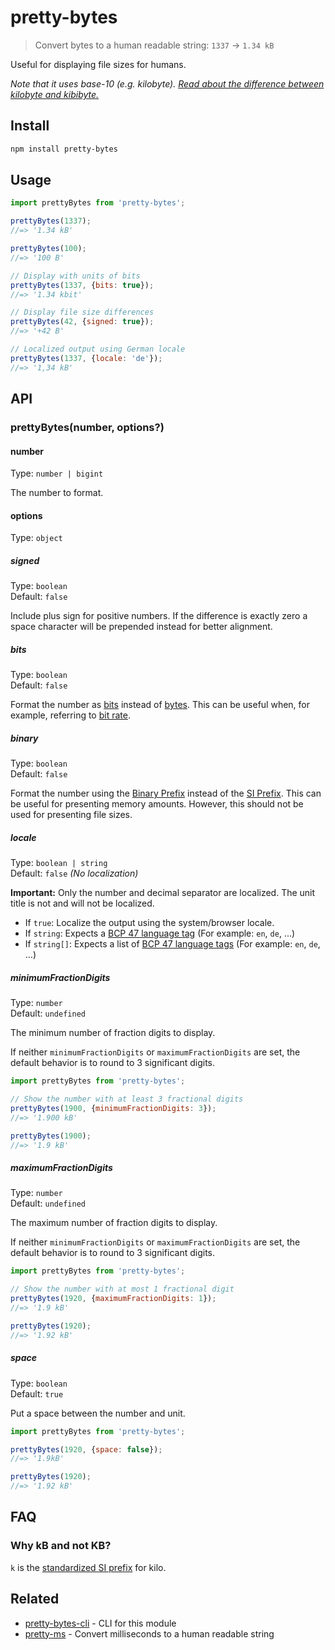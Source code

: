 # pretty-bytes

> Convert bytes to a human readable string: `1337` → `1.34 kB`

Useful for displaying file sizes for humans.

*Note that it uses base-10 (e.g. kilobyte).
[Read about the difference between kilobyte and kibibyte.](https://web.archive.org/web/20150324153922/https://pacoup.com/2009/05/26/kb-kb-kib-whats-up-with-that/)*

## Install

```sh
npm install pretty-bytes
```

## Usage

```js
import prettyBytes from 'pretty-bytes';

prettyBytes(1337);
//=> '1.34 kB'

prettyBytes(100);
//=> '100 B'

// Display with units of bits
prettyBytes(1337, {bits: true});
//=> '1.34 kbit'

// Display file size differences
prettyBytes(42, {signed: true});
//=> '+42 B'

// Localized output using German locale
prettyBytes(1337, {locale: 'de'});
//=> '1,34 kB'
```

## API

### prettyBytes(number, options?)

#### number

Type: `number | bigint`

The number to format.

#### options

Type: `object`

##### signed

Type: `boolean`\
Default: `false`

Include plus sign for positive numbers. If the difference is exactly zero a space character will be prepended instead for better alignment.

##### bits

Type: `boolean`\
Default: `false`

Format the number as [bits](https://en.wikipedia.org/wiki/Bit) instead of [bytes](https://en.wikipedia.org/wiki/Byte). This can be useful when, for example, referring to [bit rate](https://en.wikipedia.org/wiki/Bit_rate).

##### binary

Type: `boolean`\
Default: `false`

Format the number using the [Binary Prefix](https://en.wikipedia.org/wiki/Binary_prefix) instead of the [SI Prefix](https://en.wikipedia.org/wiki/SI_prefix). This can be useful for presenting memory amounts. However, this should not be used for presenting file sizes.

##### locale

Type: `boolean | string`\
Default: `false` *(No localization)*

**Important:** Only the number and decimal separator are localized. The unit title is not and will not be localized.

- If `true`: Localize the output using the system/browser locale.
- If `string`: Expects a [BCP 47 language tag](https://en.wikipedia.org/wiki/IETF_language_tag) (For example: `en`, `de`, …)
- If `string[]`: Expects a list of [BCP 47 language tags](https://en.wikipedia.org/wiki/IETF_language_tag) (For example: `en`, `de`, …)

##### minimumFractionDigits

Type: `number`\
Default: `undefined`

The minimum number of fraction digits to display.

If neither `minimumFractionDigits` or `maximumFractionDigits` are set, the default behavior is to round to 3 significant digits.

```js
import prettyBytes from 'pretty-bytes';

// Show the number with at least 3 fractional digits
prettyBytes(1900, {minimumFractionDigits: 3});
//=> '1.900 kB'

prettyBytes(1900);
//=> '1.9 kB'
```

##### maximumFractionDigits

Type: `number`\
Default: `undefined`

The maximum number of fraction digits to display.

If neither `minimumFractionDigits` or `maximumFractionDigits` are set, the default behavior is to round to 3 significant digits.

```js
import prettyBytes from 'pretty-bytes';

// Show the number with at most 1 fractional digit
prettyBytes(1920, {maximumFractionDigits: 1});
//=> '1.9 kB'

prettyBytes(1920);
//=> '1.92 kB'
```

##### space

Type: `boolean`\
Default: `true`

Put a space between the number and unit.

```js
import prettyBytes from 'pretty-bytes';

prettyBytes(1920, {space: false});
//=> '1.9kB'

prettyBytes(1920);
//=> '1.92 kB'
```

## FAQ

### Why kB and not KB?

`k` is the [standardized SI prefix](https://en.wikipedia.org/wiki/Metric_prefix) for kilo.

## Related

- [pretty-bytes-cli](https://github.com/sindresorhus/pretty-bytes-cli) - CLI for this module
- [pretty-ms](https://github.com/sindresorhus/pretty-ms) - Convert milliseconds to a human readable string
